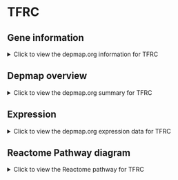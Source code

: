 <h1>TFRC</h1>

<h2>Gene information</h2>
<details>
  <summary>Click to view the depmap.org information for TFRC</summary>
  <p><a href="https://depmap.org/portal/gene/TFRC?tab=about" target="_BLANK">Open page in a new tab...</a></p>
  <iframe src="https://depmap.org/portal/gene/TFRC?tab=about" style="border:none;width:100%;height:800px"></iframe>
</details>

<h2>Depmap overview</h2>
<details>
  <summary>Click to view the depmap.org summary for TFRC</summary>
  <p><a href="https://depmap.org/portal/gene/TFRC?tab=overview" target="_BLANK">Open page in a new tab...</a></p>
  <iframe src="https://depmap.org/portal/gene/TFRC?tab=overview" style="border:none;width:100%;height:800px"></iframe>
</details>

<h2>Expression</h2>
<details>
  <summary>Click to view the depmap.org expression data for TFRC</summary>
  <p><a href="https://depmap.org/portal/gene/TFRC?tab=characterization" target="_BLANK">Open page in a new tab...</a></p>
  <iframe src="https://depmap.org/portal/gene/TFRC?tab=characterization" style="border:none;width:100%;height:800px"></iframe>
</details>



<h2>Reactome Pathway diagram</h2>
<details>
  <summary>Click to view the Reactome pathway for TFRC</summary>
  <p><a href="https://reactome.org/PathwayBrowser/#/R-HSA-917977" target="_BLANK">Open page in a new tab...</a></p>
  <p>Transferrin endocytosis and recycling</p>
<iframe src="https://reactome.org/PathwayBrowser/#/R-HSA-917977" style="border:none;width:100%;height:800px"></iframe>
</details>



